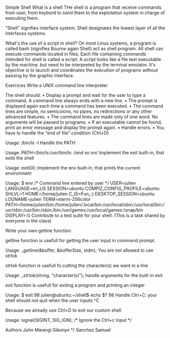 Simple Shell
What is a shell
THe shell is a program that receive commands from user, from keybord to send them to the explotation system in charge of executing them.

"Shell" signifies interface system. Shell designates the lowest layer of all the interfaces systems.

What's the use of a script in shell?
On most Linux systems, a program is called bash (signifies Bourne again Shell) act as shell program. All shell can execute commands located in files. Each file containing commands intended for shell is called a script. A script looks like a file text executable by the machine. but need to be interpreted by the terminal emulator. It's objective is to launch and coordinates the execution of programs without passing by the graphic interface.

Exercices
Write a UNIX command line interpreter

The shell should: • Display a prompt and wait for the user to type a command. A command line always ends with a new line. • The prompt is displayed again each time a command has been executed. • The command lines are simple, no semicolons, no pipes, no redirections or any other advanced features. • The command lines are made only of one word. No arguments will be passed to programs. • If an executable cannot be found, print an error message and display the prompt again. • Handle errors. • You have to handle the “end of file” condition (Ctrl+D)



Usage:
/bin/ls -l
Handle the PATH

Usage:
PATH=/bin/ls:/usr/bin/ls: /*and so on*/
Implement the exit built-in, that exits the shell

Usage:
exit(0);
Implement the env built-in, that prints the current environment

Usage:
$ env /* Command line entered by user */
USER=julien
LANGUAGE=en_US
SESSION=ubuntu
COMPIZ_CONFIG_PROFILE=ubuntu
SHLVL=1
HOME=/home/julien
C_IS=Fun_:)
DESKTOP_SESSION=ubuntu
LOGNAME=julien
TERM=xterm-256color
PATH=/home/julien/bin:/home/julien/.local/bin:/usr/local/sbin:/usr/local/bin:/usr/sbin:/usr/bin:/sbin:/bin:/usr/games:/usr/local/games:/snap/bin
DISPLAY=:0
Contribute to a test suite for your shell. (This is a task shared by everyone in the class)

Write your own getline function

getline function is usefull for getting the user input in command prompt.

Usage:
_getline(&buffer, &bufferSize, stdin);
You are not allowed to use strtok

strtok function is usefull fo cutting the character(s) we want in a line

Usage:
_strtok(string, "character(s)");
handle arguments for the built-in exit

exit function is usefull for exiting a program and printing an integer

Usage:
$ exit 98
julien@ubuntu:~/shell$ echo $?
98
Handle Ctrl+C: your shell should not quit when the user inputs ^C

Because we already use Ctrl+D to exit our custom shell

Usage:
signal(SIGINT, SIG_IGN); /* Ignore the Ctrl+c Input */


Authors
John Mwangi Gikonyo */
Sanchez Samuel
